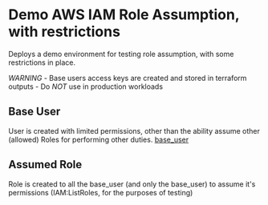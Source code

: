 # Demo AWS IAM Role Assumption, with restrictions
Deploys a demo environment for testing role assumption, with some restrictions in place.

*WARNING* - Base users access keys are created and stored in terraform outputs - Do _NOT_ use in production workloads

## Base User
User is created with limited permissions, other than the ability assume other (allowed) Roles for performing other duties. [base_user](base_user.tf)

## Assumed Role
Role is created to all the base_user (and only the base_user) to assume it's permissions (IAM:ListRoles, for the purposes of testing)